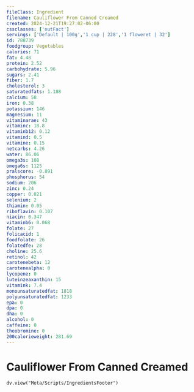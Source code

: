```yaml
---
fileClass: Ingredient
filename: Cauliflower From Canned Creamed
created: 2024-12-21T19:27:02-06:00
cssclasses: ['nutFact']
servings: ['Default | 100g','1 cup | 228','1 floweret | 32']
id: 788739
foodgroup: Vegetables
calories: 71
fat: 4.48
protein: 2.52
carbohydrate: 5.96
sugars: 2.41
fiber: 1.7
cholesterol: 3
saturatedfats: 1.188
calcium: 58
iron: 0.38
potassium: 146
magnesium: 11
vitaminarae: 43
vitaminc: 18.8
vitaminb12: 0.12
vitamind: 0.5
vitamine: 0.15
netcarbs: 4.26
water: 86.06
omega3s: 108
omega6s: 1125
pralscore: -0.891
phosphorus: 54
sodium: 206
zinc: 0.24
copper: 0.021
selenium: 2
thiamin: 0.05
riboflavin: 0.107
niacin: 0.347
vitaminb6: 0.068
folate: 27
folicacid: 1
foodfolate: 26
folatedfe: 28
choline: 25.6
retinol: 42
carotenebeta: 12
carotenealpha: 0
lycopene: 0
luteinzeaxanthin: 15
vitamink: 7.4
monounsaturatedfat: 1818
polyunsaturatedfat: 1233
epa: 0
dpa: 0
dha: 0
alcohol: 0
caffeine: 0
theobromine: 0
200calorieweight: 281.69
---
```


# Cauliflower From Canned Creamed

```dataviewjs
dv.view("Meta/Scripts/IngredientsFooter")
```